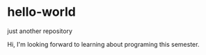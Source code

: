 # hello-world
just another repository

Hi, I'm looking forward to learning about programing this semester.
